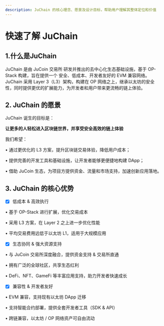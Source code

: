 ```yaml
---
description: JuChain 的核心理念、愿景及设计目标，帮助用户理解其整体定位和价值
---
```


# 快速了解 JuChain



## 1.什么是JuChain

JuChain 是由 JuCoin 交易所 研发并推出的去中心化生态基础设施，基于 OP-Stack 构建，旨在提供一个 安全、低成本、开发者友好的 EVM 兼容网络。JuChain 采用 Layer 3（L3）架构，构建在 OP 网络之上，继承以太坊的安全性，同时提供更优的扩展能力，为开发者和用户带来更流畅的链上体验。



## 2. JuChain 的愿景

JuChain 诞生的目标是：

**让更多的人轻松进入区块链世界，并享受安全高效的链上体验**



我们希望：

• 通过更优化的 L3 方案，提升区块链交易体验，降低用户成本；

• 提供完善的开发工具和基础设施，让开发者能够更便捷地构建 DApp；

• 借助 JuCoin 生态，为项目方提供资金、流量和市场支持，加速创新应用落地。



## 3. JuChain 的核心优势

* [x] 低成本 & 高效执行

• 基于 OP-Stack 进行扩展，优化交易成本

• 采用 L3 方案，在 Layer 2 之上进一步优化性能

• 平均交易费用远低于以太坊 L1，适用于大规模应用



* [x] 生态协同 & 强大资源支持

• 与 JuCoin 交易所深度融合，提供资金支持 & 交易所直通

• 拥有广泛的全球社区，共享生态红利

• DeFi、NFT、GameFi 等丰富应用支持，助力开发者快速成长



* [x] 兼容性 & 开发者友好

• EVM 兼容，支持现有以太坊 DApp 迁移

• 支持智能合约部署，提供全套开发者工具（SDK & API）

• 跨链兼容，以太坊 / OP 网络资产可自由流动





